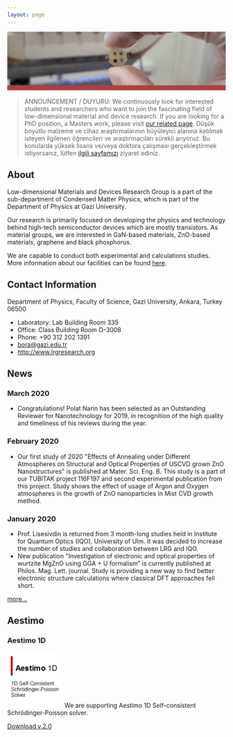 ```yaml
---
layout: page
---
```


![Image](files/banner.png)
 
> ANNOUNCEMENT / DUYURU:
> We continuously look for interested students and researchers who want to join the fascinating field of low-dimensional material and device research. If you are looking for a PhD position, a Masters work, please visit [our related page](vacancies.md).
> Düşük boyutlu malzeme ve cihaz araştırmalarının büyüleyici alanına katılmak isteyen ilgilenen öğrencileri ve araştırmacıları sürekli arıyoruz. Bu konularda yüksek lisans ve/veya doktora çalışması gerçekleştirmek istiyorsanız, lütfen [ilgili sayfamızı](vacancies.md) ziyaret ediniz.

## About

Low-dimensional Materials and Devices Research Group is a part of the sub-department of Condensed Matter Physics, which is part of the Department of Physics at Gazi University.

Our research is primarily focused on developing the physics and technology behind high-tech semiconductor devices which are mostly transistors. As material groups, we are interested in GaN-based materials, ZnO-based materials, graphene and black phosphorus.

We are capable to conduct both experimental and calculations studies. More information about our facilities can be found [here](facilities.md).

## Contact Information
Department of Physics, Faculty of Science, Gazi University, Ankara, Turkey 06500
* Laboratory: Lab Building Room 335
* Office: Class Building Room O-3008
* Phone: +90 312 202 1391
* bora@gazi.edu.tr
* http://www.lrgresearch.org
  
## News

### March 2020

* Congratulations! Polat Narin has been selected as an Outstanding Reviewer for Nanotechnology for 2019, in recognition of the high quality and timeliness of his reviews during the year. 

### February 2020

* Our first study of 2020 "Effects of Annealing under Different Atmospheres on Structural and Optical Properties of USCVD grown ZnO Nanostructures" is published at  Mater. Sci. Eng. B. This study is a part of our TUBITAK project 116F197 and second experimental publication from this project.  Study shows the effect of usage of Argon and Oxygen atmospheres in the growth of ZnO nanoparticles in Mist CVD growth method.

### January 2020

* Prof. Lisesivdin is returned from 3 month-long studies held in Institute for Quantum Optics (IQO), University of Ulm. It was decided to increase the number of studies and collaboration between LRG and IQO.
* New publication "Investigation of electronic and optical properties of wurtzite MgZnO using GGA + U formalism” is currently published at Philos. Mag. Lett.  journal. Study is providing a new way to find better electronic structure calculations where classical DFT approaches fell short. 

[more...](newsarchive.md)

## Aestimo

### Aestimo 1D
![Image](files/aestimosmall.gif)
We are supporting  Aestimo 1D Self-consistent Schrödinger-Poisson solver.

[Download v.2.0](https://github.com/aestimosolver/aestimo/releases/download/v2.0/aestimo-v.2.0-master.zip)